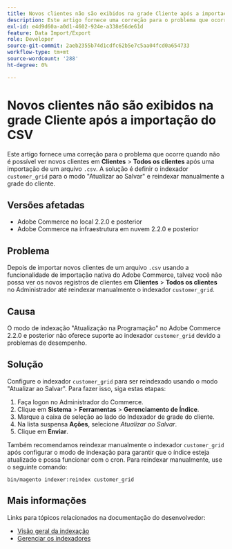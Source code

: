 ```yaml
---
title: Novos clientes não são exibidos na grade Cliente após a importação do CSV
description: Este artigo fornece uma correção para o problema que ocorre quando não é possível ver novos clientes em **Customers** &gt; **All customers** após uma importação de um arquivo &grave;.csv&grave;. A solução é definir o indexador &grave;customer_grid&grave; para o modo "Atualizar ao salvar" e reindexar manualmente a grade do cliente.
exl-id: e4d9d60a-a0d1-4602-924e-a338e56de61d
feature: Data Import/Export
role: Developer
source-git-commit: 2aeb2355b74d1cdfc62b5e7c5aa04fcd0a654733
workflow-type: tm+mt
source-wordcount: '288'
ht-degree: 0%

---
```


# Novos clientes não são exibidos na grade Cliente após a importação do CSV

Este artigo fornece uma correção para o problema que ocorre quando não é possível ver novos clientes em **Clientes** > **Todos os clientes** após uma importação de um arquivo `.csv`. A solução é definir o indexador `customer_grid` para o modo &quot;Atualizar ao Salvar&quot; e reindexar manualmente a grade do cliente.

## Versões afetadas

* Adobe Commerce no local 2.2.0 e posterior
* Adobe Commerce na infraestrutura em nuvem 2.2.0 e posterior

## Problema

Depois de importar novos clientes de um arquivo `.csv` usando a funcionalidade de importação nativa do Adobe Commerce, talvez você não possa ver os novos registros de clientes em **Clientes** > **Todos os clientes** no Administrador até reindexar manualmente o indexador `customer_grid`.

## Causa

O modo de indexação &quot;Atualização na Programação&quot; no Adobe Commerce 2.2.0 e posterior não oferece suporte ao indexador `customer_grid` devido a problemas de desempenho.

## Solução

Configure o indexador `customer_grid` para ser reindexado usando o modo &quot;Atualizar ao Salvar&quot;. Para fazer isso, siga estas etapas:

1. Faça logon no Administrador do Commerce.
1. Clique em **Sistema** > **Ferramentas** > **Gerenciamento de Índice**.
1. Marque a caixa de seleção ao lado do Indexador de grade do cliente.
1. Na lista suspensa **Ações**, selecione *Atualizar ao Salvar*.
1. Clique em **Enviar**.

Também recomendamos reindexar manualmente o indexador `customer_grid` após configurar o modo de indexação para garantir que o índice esteja atualizado e possa funcionar com o cron. Para reindexar manualmente, use o seguinte comando:

`bin/magento indexer:reindex customer_grid`

## Mais informações

Links para tópicos relacionados na documentação do desenvolvedor:

* [Visão geral da indexação](https://developer.adobe.com/commerce/php/development/components/indexing/)
* [Gerenciar os indexadores](https://experienceleague.adobe.com/pt-br/docs/commerce-operations/configuration-guide/cli/manage-indexers)
